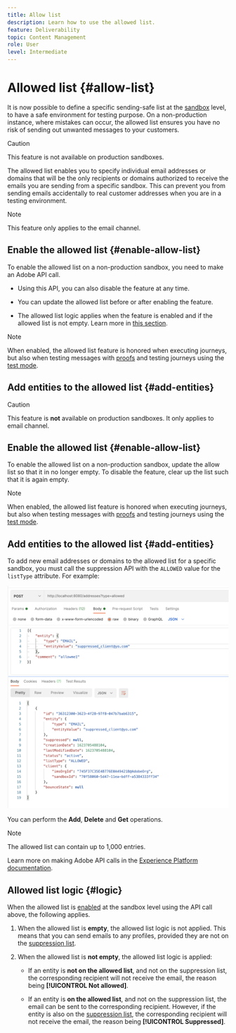 ```yaml
---
title: Allow list
description: Learn how to use the allowed list.
feature: Deliverability
topic: Content Management
role: User
level: Intermediate
---
```

# Allowed list {#allow-list}

It is now possible to define a specific sending-safe list at the [sandbox](administration/sandboxes.md) level, to have a safe environment for testing purpose. On a non-production instance, where mistakes can occur, the allowed list ensures you have no risk of sending out unwanted messages to your customers.

>[!CAUTION]
>
>This feature is not available on production sandboxes.

The allowed list enables you to specify individual email addresses or domains that will be the only recipients or domains authorized to receive the emails you are sending from a specific sandbox. This can prevent you from sending emails accidentally to real customer addresses when you are in a testing environment.

>[!NOTE]
>
>This feature only applies to the email channel.

## Enable the allowed list {#enable-allow-list}

To enable the allowed list on a non-production sandbox, you need to make an Adobe API call.

* Using this API, you can also disable the feature at any time.

* You can update the allowed list before or after enabling the feature.

* The allowed list logic applies when the feature is enabled and if the allowed list is not empty. Learn more in [this section](#logic).

>[!NOTE]
>
>When enabled, the allowed list feature is honored when executing journeys, but also when testing messages with [proofs](preview.md#send-proofs) and testing journeys using the [test mode](building-journeys/testing-the-journey.md).

## Add entities to the allowed list {#add-entities}

>[!CAUTION]
>
>This feature is **not** available on production sandboxes. It only applies to email channel.


## Enable the allowed list {#enable-allow-list}

To enable the allowed list on a non-production sandbox, update the allow list so that it in no longer empty. To disable the feature, clear up the list such that it is again empty.

<!--
you need to make an Adobe API call.

* Using this API, you can also disable the feature at any time.

* You can update the allowed list before or after enabling the feature.

* The allowed list logic applies when the feature is enabled and if the allowed list is not empty. Learn more in [this section](#logic).

--> 
>[!NOTE]
>
>When enabled, the allowed list feature is honored when executing journeys, but also when testing messages with [proofs](preview.md#send-proofs) and testing journeys using the [test mode](building-journeys/testing-the-journey.md).

## Add entities to the allowed list {#add-entities}

To add new email addresses or domains to the allowed list for a specific sandbox, you must call the suppression API with the `ALLOWED` value for the `listType` attribute. For example:

![](assets/allow-list-api.png)

You can perform the **Add**, **Delete** and **Get** operations.

>[!NOTE]
>
>The allowed list can contain up to 1,000 entries.

Learn more on making Adobe API calls in the [Experience Platform documentation](https://experienceleague.adobe.com/docs/experience-platform/landing/platform-apis/api-guide.html?lang=en).

## Allowed list logic {#logic}

When the allowed list is [enabled](#enable-allow-list) at the sandbox level using the API call above, the following applies.

1. When the allowed list is **empty**, the allowed list logic is not applied. This means that you can send emails to any profiles, provided they are not on the [suppression list](suppression-list.md).

1. When the allowed list is **not empty**, the allowed list logic is applied:

    * If an entity is **not on the allowed list**, and not on the suppression list, the corresponding recipient will not receive the email, the reason being **[!UICONTROL Not allowed]**.

    * If an entity is **on the allowed list**, and not on the suppression list, the email can be sent to the corresponding recipient. However, if the entity is also on the [suppression list](suppression-list.md), the corresponding recipient will not receive the email, the reason being **[!UICONTROL Suppressed]**.




